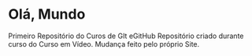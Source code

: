 # Olá, Mundo
 Primeiro Repositório do Curos de GIt eGitHub
Repositório criado durante curso do Curso em Vídeo.
Mudança feito pelo próprio Site.
